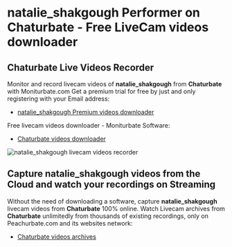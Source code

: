 # natalie_shakgough Performer on Chaturbate - Free LiveCam videos downloader

## Chaturbate Live Videos Recorder

Monitor and record livecam videos of **natalie_shakgough** from **Chaturbate** with Moniturbate.com
Get a premium trial for free by just and only registering with your Email address:
* [natalie_shakgough Premium videos downloader](https://moniturbate.com/request-demo-licence-key.html)

Free livecam videos downloader - Moniturbate Software:
* [Chaturbate videos downloader](https://moniturbate.com/moniturbate-download-software.html)

![natalie_shakgough livecam videos recorder](https://peachurnet.com/templates/moniturbate-software.png)


## Capture natalie_shakgough videos from the Cloud and watch your recordings on Streaming

Without the need of downloading a software, capture **natalie_shakgough** livecam videos from **Chaturbate** 100% online.
Watch Livecam archives from **Chaturbate** unlimitedly from thousands of existing recordings, only on Peachurbate.com and its websites network:
* [Chaturbate videos archives](https://peachurnet.com/)